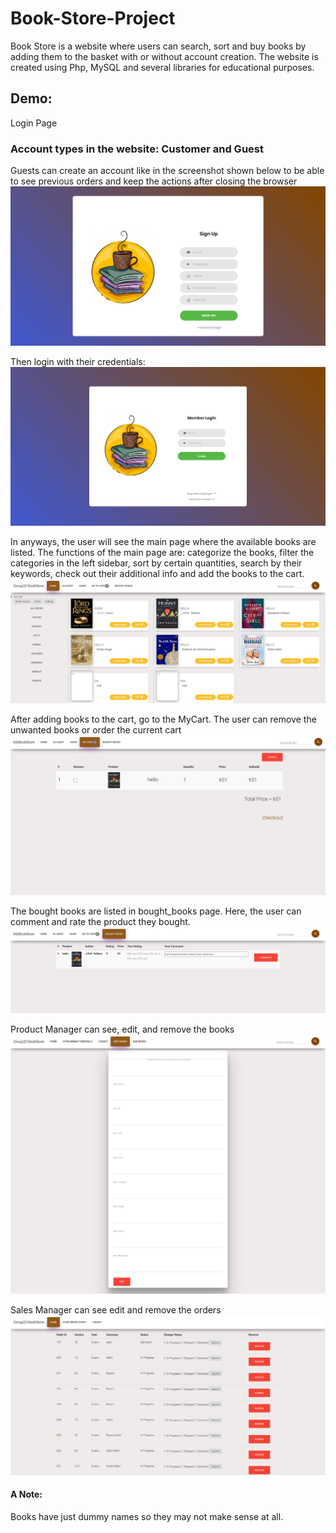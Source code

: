 # Book-Store-Project
Book Store is a website where users can search, sort and buy books by adding them to the basket with or without account creation. 
The website is created using Php, MySQL and several libraries for educational purposes. 


## Demo:
Login Page
### Account types in the website: Customer and Guest
Guests can create an account like in the screenshot shown below to be able to see previous orders and keep the actions after closing the browser
![alt text](https://github.com/armantorik/Book-Store-Project/blob/main/Screenshots/signin.png?raw=true)

Then login with their credentials:
![alt text](https://github.com/armantorik/Book-Store-Project/blob/main/Screenshots/Login.png?raw=true)

In anyways, the user will see the main page where the available books are listed. The functions of the main page are: categorize the books, filter the categories in the left sidebar, sort by certain quantities, search by their keywords, check out their additional info and add the books to the cart. 
![alt text](https://github.com/armantorik/Book-Store-Project/blob/main/Screenshots/menu.png?raw=true)

After adding books to the cart, go to the MyCart. The user can remove the unwanted books or order the current cart
![alt text](https://github.com/armantorik/Book-Store-Project/blob/main/Screenshots/Cart.png?raw=true)

The bought books are listed in bought_books page. Here, the user can comment and rate the product they bought.
![alt text](https://github.com/armantorik/Book-Store-Project/blob/main/Screenshots/bought.png?raw=true)

Product Manager can see, edit, and remove the books
![alt text](https://github.com/armantorik/Book-Store-Project/blob/main/Screenshots/pm.png?raw=true)

Sales Manager can see edit and remove the orders
![alt text](https://github.com/armantorik/Book-Store-Project/blob/main/Screenshots/sm.png?raw=true)


#### A Note:
Books have just dummy names so they may not make sense at all.
